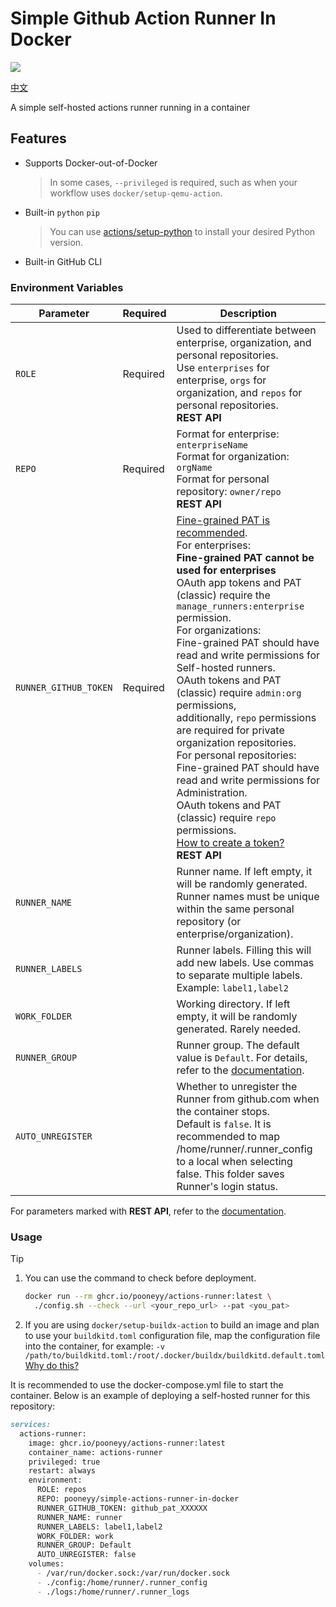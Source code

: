 # Simple Github Action Runner In Docker

![](http://fastly.jsdelivr.net/gh/actions/runner@main/docs/res/github-graph.png)

[中文](./README_zh-CN.md)

A simple self-hosted actions runner running in a container

## Features

- Supports Docker-out-of-Docker

  > In some cases, `--privileged` is required, such as when your workflow uses `docker/setup-qemu-action`.

- Built-in `python` `pip`

  > You can use [actions/setup-python](https://github.com/actions/setup-python) to install your desired Python version.

- Built-in GitHub CLI

### Environment Variables
| Parameter | Required | Description |
| --- | --- | --- |
| `ROLE` | Required | Used to differentiate between enterprise, organization, and personal repositories.<br />Use `enterprises` for enterprise, `orgs` for organization, and `repos` for personal repositories.<br />**REST API** |
| `REPO` | Required | Format for enterprise: `enterpriseName`<br />Format for organization: `orgName`<br />Format for personal repository: `owner/repo`<br />**REST API** |
| `RUNNER_GITHUB_TOKEN` | Required | [Fine-grained PAT is recommended](https://github.com/settings/personal-access-tokens/new).<br />For enterprises:<br />**Fine-grained PAT cannot be used for enterprises**<br />OAuth app tokens and PAT (classic) require the `manage_runners:enterprise` permission.<br />For organizations:<br />Fine-grained PAT should have read and write permissions for Self-hosted runners.<br />OAuth tokens and PAT (classic) require `admin:org` permissions,<br />additionally, `repo` permissions are required for private organization repositories.<br />For personal repositories:<br />Fine-grained PAT should have read and write permissions for Administration.<br />OAuth tokens and PAT (classic) require `repo` permissions.<br />[How to create a token?](https://docs.github.com/en/authentication/keeping-your-account-and-data-secure/managing-your-personal-access-tokens)<br />**REST API** |
| `RUNNER_NAME` | | Runner name. If left empty, it will be randomly generated.<br />Runner names must be unique within the same personal repository (or enterprise/organization). |
| `RUNNER_LABELS` | | Runner labels. Filling this will add new labels. Use commas to separate multiple labels.<br />Example: `label1,label2` |
| `WORK_FOLDER` | | Working directory. If left empty, it will be randomly generated. Rarely needed. |
| `RUNNER_GROUP` | | Runner group. The default value is `Default`. For details, refer to the [documentation](https://docs.github.com/en/actions/how-tos/manage-runners/self-hosted-runners/manage-access). |
| `AUTO_UNREGISTER` | | Whether to unregister the Runner from github.com when the container stops. <br />Default is `false`. It is recommended to map /home/runner/.runner_config <br />to a local when selecting false. This folder saves Runner's login status. |

For parameters marked with **REST API**, refer to the [documentation](https://docs.github.com/en/enterprise-cloud@latest/rest/actions/self-hosted-runners?apiVersion=2022-11-28).

### Usage

> [!TIP]
>
> 1. You can use the command to check before deployment.
>
>     ```bash
>     docker run --rm ghcr.io/pooneyy/actions-runner:latest \
>     	./config.sh --check --url <your_repo_url> --pat <you_pat>
>     ```
>
>
> 2. If you are using `docker/setup-buildx-action` to build an image and plan to use your `buildkitd.toml` configuration file, map the configuration file into the container, for example: `-v /path/to/buildkitd.toml:/root/.docker/buildx/buildkitd.default.toml` [Why do this?](https://docs.docker.com/reference/cli/docker/buildx/create/#buildkitd-config)
>
> 

It is recommended to use the docker-compose.yml file to start the container. Below is an example of deploying a self-hosted runner for this repository:

```markdown
services:
  actions-runner:
    image: ghcr.io/pooneyy/actions-runner:latest
    container_name: actions-runner
    privileged: true
    restart: always
    environment:
      ROLE: repos
      REPO: pooneyy/simple-actions-runner-in-docker
      RUNNER_GITHUB_TOKEN: github_pat_XXXXXX
      RUNNER_NAME: runner
      RUNNER_LABELS: label1,label2
      WORK_FOLDER: work
      RUNNER_GROUP: Default
      AUTO_UNREGISTER: false
    volumes:
      - /var/run/docker.sock:/var/run/docker.sock
      - ./config:/home/runner/.runner_config
      - ./logs:/home/runner/.runner_logs
```
